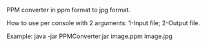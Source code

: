 PPM converter in ppm format to jpg format.

How to use per console with 2 arguments:
1-Input file;
2-Output file.

Example:
java -jar PPMConverter.jar image.ppm image.jpg
